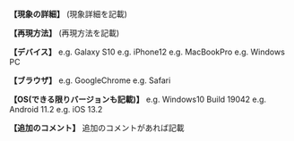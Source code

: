 **【現象の詳細】**
(現象詳細を記載)

**【再現方法】**
(再現方法を記載)

**【デバイス】**
e.g. Galaxy S10
e.g. iPhone12
e.g. MacBookPro
e.g. Windows PC

**【ブラウザ】**
e.g. GoogleChrome
e.g. Safari

**【OS(できる限りバージョンも記載)】**
e.g. Windows10 Build 19042
e.g. Android 11.2
e.g. iOS 13.2

**【追加のコメント】**
追加のコメントがあれば記載
